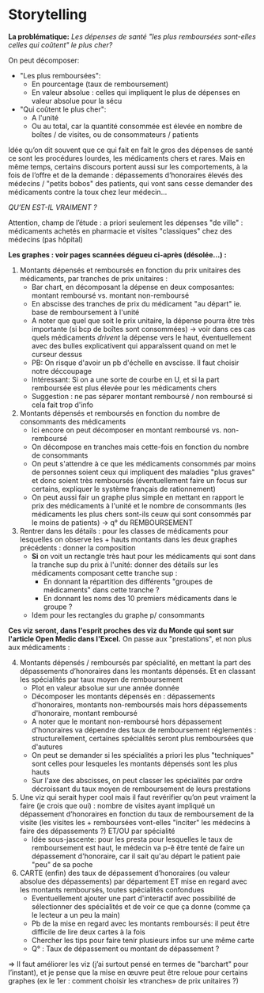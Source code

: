 # Storytelling 

**La problématique:**
*Les dépenses de santé "les plus remboursées sont-elles celles qui coûtent" le plus cher?*

On peut décomposer:
* "Les plus remboursées":
    * En pourcentage (taux de remboursement)
    * En valeur absolue : celles qui impliquent le plus de dépenses en valeur absolue pour la sécu
* "Qui coûtent le plus cher": 
    * A l'unité
    * Ou au total, car la quantité consommée est élevée en nombre de boîtes / de visites, ou de consommateurs / patients

Idée qu’on dit souvent que ce qui fait en fait le gros des dépenses de santé ce sont les procédures lourdes, les médicaments chers et rares. Mais en même temps, certains discours portent aussi sur les comportements, à la fois de l’offre et de la demande : dépassements d’honoraires élevés des médecins / "petits bobos" des patients, qui vont sans cesse demander des médicaments contre la toux chez leur médecin… 

*QU’EN EST-IL VRAIMENT ?*

Attention, champ de l’étude : a priori seulement les dépenses "de ville" : médicaments achetés en pharmacie et visites "classiques" chez des médecins (pas hôpital)

**Les graphes : voir pages scannées dégueu ci-après (désolée…) :**
1. Montants dépensés et remboursés en fonction du prix unitaires des médicaments, par tranches de prix unitaires :
    * Bar chart, en décomposant la dépense en deux composantes: montant remboursé vs. montant non-remboursé
    * En abscisse des tranches de prix du médicament "au départ" ie. base de remboursement à l'unité
    * A noter que quel que soit le prix unitaire, la dépense pourra être très importante (si bcp de boîtes sont consommées) -> voir dans ces cas quels médicaments *drivent* la dépense vers le haut, éventuellement avec des bulles explicativent qui apparaîssent quand on met le curseur dessus
    * PB: On risque d'avoir un pb d'échelle en avscisse. Il faut choisir notre déccoupage 
    * Intéressant: Si on a une sorte de courbe en U, et si la part remboursée est plus élevée pour les médicaments chers
    * Suggestion : ne pas séparer montant remboursé / non remboursé si cela fait trop d'info
2. Montants dépensés et remboursés en fonction du nombre de consommants des médicaments
    * Ici encore on peut décomposer en montant remboursé vs. non-remboursé
    * On décompose en tranches mais cette-fois en fonction du nombre de consommants
    * On peut s'attendre à ce que les médicaments consommés par moins de personnes soient ceux qui impliquent des maladies "plus graves" et donc soient très remboursés (éventuellement faire un focus sur certains, expliquer le système français de rationnement)
    * On peut aussi fair un graphe plus simple en mettant en rapport le prix des médicaments à l'unité et le nombre de consommants (les médicaments les plus chers sont-ils ceuw qui sont consommés par le moins de patients) -> q° du REMBOURSEMENT
3. Rentrer dans les détails : pour les classes de médicaments pour lesquelles on observe les + hauts montants dans les deux graphes précédents : donner la composition
    * **Si** on voit un rectangle très haut pour les médicaments qui sont dans la tranche sup du prix à l'unité: donner des détails sur les médicaments composant cette tranche sup : 
        * En donnant la répartition des différents "groupes de médicaments" dans cette tranche ?
        * En donnant les noms des 10 premiers médicaments dans le groupe ?  
    * Idem pour les rectangles du graphe p/ consommants
    
**Ces viz seront, dans l'esprit proches des viz du Monde qui sont sur l'article Open Medic dans l'Excel.**
On passe aux "prestations", et non plus aux médicaments : 

4. Montants dépensés / remboursés par spécialité, en mettant la part des dépassements d’honoraires dans les montants dépensés. Et en classant les spécialités par taux moyen de remboursement
    * Plot en valeur absolue sur une année donnée
    * Décomposer les montants dépensés en : dépassements d'honoraires, montants non-remboursés mais hors dépassements d'honoraire, montant remboursé
    * A noter que le montant non-remboursé hors dépassement d'honoraires va dépendre des taux de remboursement réglementés : structurellement, certaines spécialités seront plus remboursées que d'autures
    * On peut se demander si les spécialités a priori les plus "techniques" sont celles pour lesqueles les montants dépensés sont les plus hauts
    * Sur l'axe des abscisses, on peut classer les spécialités par ordre décroissant du taux moyen de remboursement de leurs prestations
5. Une viz qui serait hyper cool mais il faut revérifier qu’on peut vraiment la faire (je crois que oui) : nombre de visites ayant impliqué un dépassement d’honoraires en fonction du taux de remboursement de la visite (les visites les + remboursées vont-elles "inciter" les médecins à faire des dépassements ?) ET/OU par spécialité 
    * Idée sous-jascente: pour les presta pour lesquelles le taux de remboursement est haut, le médecin va p-ê être tenté de faire un dépassement d'honoraire, car il sait qu'au départ le patient paie "peu" de sa poche
6. CARTE (enfin) des taux de dépassement d’honoraires (ou valeur absolue des dépassements) par département ET mise en regard avec les montants remboursés, toutes spécialités confondues
    * Eventuellement ajouter une part d'interactif avec possibilité de sélectionner des  spécialités et de voir ce que ça donne (comme ça le lecteur a un peu la main)
    * Pb de la mise en regard avec les montants remboursés: il peut être difficile de lire deux cartes à la fois
    * Chercher les tips pour faire tenir plusieurs infos sur une même carte
    * Q° : Taux de dépassement ou montant de dépassement ?


=> Il faut améliorer les viz (j’ai surtout pensé en termes de "barchart" pour l’instant), et je pense que la mise en œuvre peut être reloue pour certains graphes (ex le 1er : comment choisir les «tranches» de prix unitaires ?)

